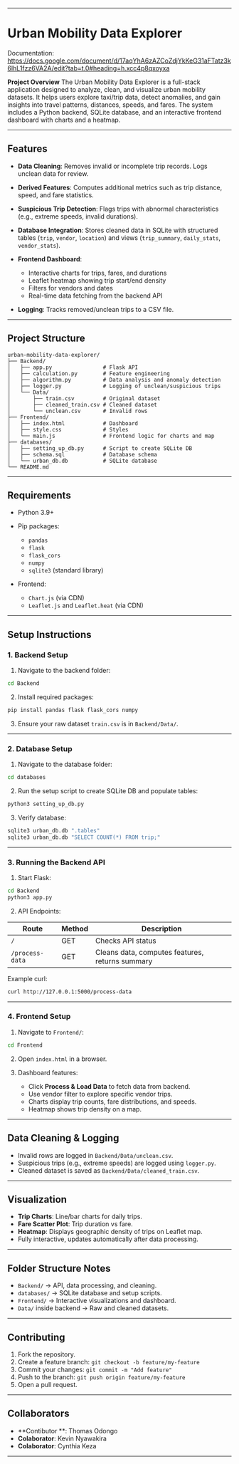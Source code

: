 
---

# Urban Mobility Data Explorer
Documentation: https://docs.google.com/document/d/17aqYhA6zAZCoZdjYkKeG31aFTatz3k6lhL1fzz6VA2A/edit?tab=t.0#heading=h.xcc4p8qxoyxa

**Project Overview**
The Urban Mobility Data Explorer is a full-stack application designed to analyze, clean, and visualize urban mobility datasets. It helps users explore taxi/trip data, detect anomalies, and gain insights into travel patterns, distances, speeds, and fares. The system includes a Python backend, SQLite database, and an interactive frontend dashboard with charts and a heatmap.

---

## Features

* **Data Cleaning**: Removes invalid or incomplete trip records. Logs unclean data for review.
* **Derived Features**: Computes additional metrics such as trip distance, speed, and fare statistics.
* **Suspicious Trip Detection**: Flags trips with abnormal characteristics (e.g., extreme speeds, invalid durations).
* **Database Integration**: Stores cleaned data in SQLite with structured tables (`trip`, `vendor`, `location`) and views (`trip_summary`, `daily_stats`, `vendor_stats`).
* **Frontend Dashboard**:

  * Interactive charts for trips, fares, and durations
  * Leaflet heatmap showing trip start/end density
  * Filters for vendors and dates
  * Real-time data fetching from the backend API
* **Logging**: Tracks removed/unclean trips to a CSV file.

---

## Project Structure

```
urban-mobility-data-explorer/
├── Backend/
│   ├── app.py                # Flask API
│   ├── calculation.py        # Feature engineering
│   ├── algorithm.py          # Data analysis and anomaly detection
│   ├── logger.py             # Logging of unclean/suspicious trips
│   └── Data/
│       ├── train.csv         # Original dataset
│       ├── cleaned_train.csv # Cleaned dataset
│       └── unclean.csv       # Invalid rows
├── Frontend/
│   ├── index.html            # Dashboard
│   ├── style.css             # Styles
│   └── main.js               # Frontend logic for charts and map
├── databases/
│   ├── setting_up_db.py      # Script to create SQLite DB
│   ├── schema.sql            # Database schema
│   └── urban_db.db           # SQLite database
└── README.md
```

---

## Requirements

* Python 3.9+

* Pip packages:

  * `pandas`
  * `flask`
  * `flask_cors`
  * `numpy`
  * `sqlite3` (standard library)

* Frontend:

  * `Chart.js` (via CDN)
  * `Leaflet.js` and `Leaflet.heat` (via CDN)

---

## Setup Instructions

### 1. Backend Setup

1. Navigate to the backend folder:

```bash
cd Backend
```

2. Install required packages:

```bash
pip install pandas flask flask_cors numpy
```

3. Ensure your raw dataset `train.csv` is in `Backend/Data/`.

---

### 2. Database Setup

1. Navigate to the database folder:

```bash
cd databases
```

2. Run the setup script to create SQLite DB and populate tables:

```bash
python3 setting_up_db.py
```

3. Verify database:

```bash
sqlite3 urban_db.db ".tables"
sqlite3 urban_db.db "SELECT COUNT(*) FROM trip;"
```

---

### 3. Running the Backend API

1. Start Flask:

```bash
cd Backend
python3 app.py
```

2. API Endpoints:

| Route           | Method | Description                                     |
| --------------- | ------ | ----------------------------------------------- |
| `/`             | GET    | Checks API status                               |
| `/process-data` | GET    | Cleans data, computes features, returns summary |

Example curl:

```bash
curl http://127.0.0.1:5000/process-data
```

---

### 4. Frontend Setup

1. Navigate to `Frontend/`:

```bash
cd Frontend
```

2. Open `index.html` in a browser.

3. Dashboard features:

   * Click **Process & Load Data** to fetch data from backend.
   * Use vendor filter to explore specific vendor trips.
   * Charts display trip counts, fare distributions, and speeds.
   * Heatmap shows trip density on a map.

---

## Data Cleaning & Logging

* Invalid rows are logged in `Backend/Data/unclean.csv`.
* Suspicious trips (e.g., extreme speeds) are logged using `logger.py`.
* Cleaned dataset is saved as `Backend/Data/cleaned_train.csv`.

---

## Visualization

* **Trip Charts**: Line/bar charts for daily trips.
* **Fare Scatter Plot**: Trip duration vs fare.
* **Heatmap**: Displays geographic density of trips on Leaflet map.
* Fully interactive, updates automatically after data processing.

---

## Folder Structure Notes

* `Backend/` → API, data processing, and cleaning.
* `databases/` → SQLite database and setup scripts.
* `Frontend/` → Interactive visualizations and dashboard.
* `Data/` inside backend → Raw and cleaned datasets.

---

## Contributing

1. Fork the repository.
2. Create a feature branch: `git checkout -b feature/my-feature`
3. Commit your changes: `git commit -m "Add feature"`
4. Push to the branch: `git push origin feature/my-feature`
5. Open a pull request.

---


## Collaborators

* **Contibutor **: Thomas Odongo
* **Colaborator**: Kevin Nyawakira
* **Colaborator**: Cynthia Keza
---


